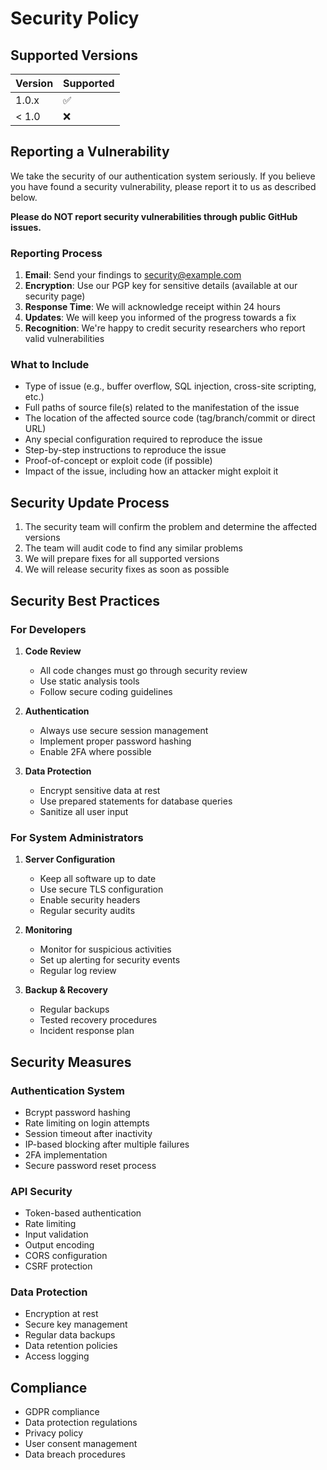 # Security Policy

## Supported Versions

| Version | Supported          |
| ------- | ------------------ |
| 1.0.x   | :white_check_mark: |
| < 1.0   | :x:                |

## Reporting a Vulnerability

We take the security of our authentication system seriously. If you believe you have found a security vulnerability, please report it to us as described below.

**Please do NOT report security vulnerabilities through public GitHub issues.**

### Reporting Process

1. **Email**: Send your findings to security@example.com
2. **Encryption**: Use our PGP key for sensitive details (available at our security page)
3. **Response Time**: We will acknowledge receipt within 24 hours
4. **Updates**: We will keep you informed of the progress towards a fix
5. **Recognition**: We're happy to credit security researchers who report valid vulnerabilities

### What to Include

- Type of issue (e.g., buffer overflow, SQL injection, cross-site scripting, etc.)
- Full paths of source file(s) related to the manifestation of the issue
- The location of the affected source code (tag/branch/commit or direct URL)
- Any special configuration required to reproduce the issue
- Step-by-step instructions to reproduce the issue
- Proof-of-concept or exploit code (if possible)
- Impact of the issue, including how an attacker might exploit it

## Security Update Process

1. The security team will confirm the problem and determine the affected versions
2. The team will audit code to find any similar problems
3. We will prepare fixes for all supported versions
4. We will release security fixes as soon as possible

## Security Best Practices

### For Developers

1. **Code Review**
   - All code changes must go through security review
   - Use static analysis tools
   - Follow secure coding guidelines

2. **Authentication**
   - Always use secure session management
   - Implement proper password hashing
   - Enable 2FA where possible

3. **Data Protection**
   - Encrypt sensitive data at rest
   - Use prepared statements for database queries
   - Sanitize all user input

### For System Administrators

1. **Server Configuration**
   - Keep all software up to date
   - Use secure TLS configuration
   - Enable security headers
   - Regular security audits

2. **Monitoring**
   - Monitor for suspicious activities
   - Set up alerting for security events
   - Regular log review

3. **Backup & Recovery**
   - Regular backups
   - Tested recovery procedures
   - Incident response plan

## Security Measures

### Authentication System

- Bcrypt password hashing
- Rate limiting on login attempts
- Session timeout after inactivity
- IP-based blocking after multiple failures
- 2FA implementation
- Secure password reset process

### API Security

- Token-based authentication
- Rate limiting
- Input validation
- Output encoding
- CORS configuration
- CSRF protection

### Data Protection

- Encryption at rest
- Secure key management
- Regular data backups
- Data retention policies
- Access logging

## Compliance

- GDPR compliance
- Data protection regulations
- Privacy policy
- User consent management
- Data breach procedures 